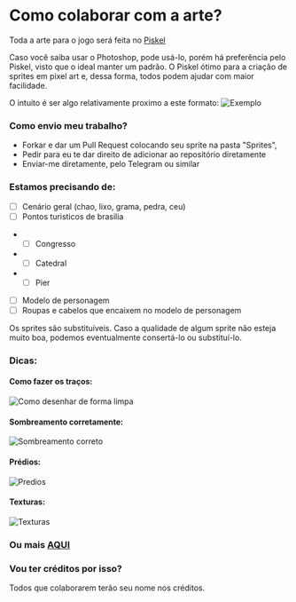 # Como colaborar com a arte?
Toda a arte para o jogo será feita no [Piskel](http://www.piskelapp.com/)

Caso você saiba usar o Photoshop, pode usá-lo, porém há preferência pelo Piskel, visto que o ideal  manter um padrão. O Piskel  ótimo para a criação de sprites em pixel art e, dessa forma, todos podem ajudar com maior facilidade.

O intuito é ser algo relativamente proximo a este formato:
![Exemplo](/imgs/exemplo.jpeg)

### Como envio meu trabalho?
+ Forkar e dar um Pull Request colocando seu sprite na pasta "Sprites",
+ Pedir para eu te dar direito de adicionar ao repositório diretamente
+ Enviar-me diretamente, pelo Telegram ou similar


### Estamos precisando de:
- [ ] Cenário geral (chao, lixo, grama, pedra, ceu)
- [ ] Pontos turisticos de brasilia
- * [ ] Congresso
- * [ ] Catedral
- * [ ] Pier
- [ ] Modelo de personagem
- [ ] Roupas e cabelos que encaixem no modelo de personagem

Os sprites são substituíveis. Caso a qualidade de algum sprite não esteja muito boa, podemos eventualmente consertá-lo ou substituí-lo.

### Dicas:
#### Como fazer os traços:
![Como desenhar de forma limpa](/imgs/tutorial1.png)
#### Sombreamento corretamente:
![Sombreamento correto](/imgs/tutorial2.png)
#### Prédios:
![Predios](/imgs/tutorial3.gif)
#### Texturas:
![Texturas](/imgs/tutorial4.jpg)

### Ou mais [AQUI](https://br.pinterest.com/patrickdaniels/pixelart-tutorials/)

### Vou ter créditos por isso?
Todos que colaborarem terão seu nome nos créditos.
